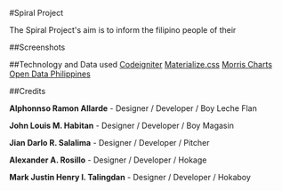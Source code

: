 #Spiral Project

The Spiral Project's aim is to inform the filipino people of their

##Screenshots


##Technology and Data used
[Codeigniter](https://www.codeigniter.com/)
[Materialize.css](http://materializecss.com/)
[Morris Charts](http://morrisjs.github.io/morris.js/)
[Open Data Philippines](http://data.gov.ph/)

##Credits

**Alphonnso Ramon Allarde** - Designer / Developer / Boy Leche Flan

**John Louis M. Habitan** - Designer / Developer / Boy Magasin

**Jian Darlo R. Salalima** - Designer / Developer / Pitcher

**Alexander A. Rosillo** - Designer / Developer / Hokage

**Mark Justin Henry I. Talingdan** - Designer / Developer / Hokaboy
